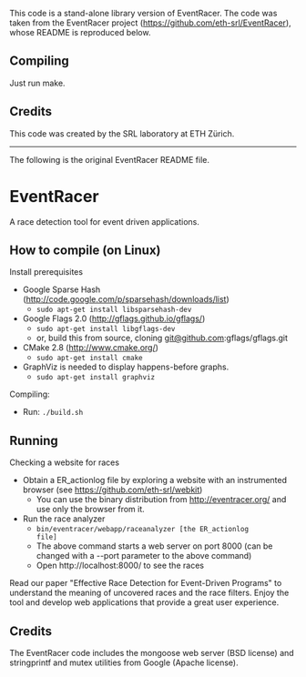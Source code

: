 This code is a stand-alone library version of EventRacer. The code was taken from the
EventRacer project (https://github.com/eth-srl/EventRacer), whose README is reproduced below.

Compiling
---------

Just run make.

Credits
-------

This code was created by the SRL laboratory at ETH Zürich.

-------------------------------------------------------------------------------

The following is the original EventRacer README file.

EventRacer
==========

A race detection tool for event driven applications.


How to compile (on Linux)
-------------------------

Install prerequisites
   * Google Sparse Hash (http://code.google.com/p/sparsehash/downloads/list)
      * ```sudo apt-get install libsparsehash-dev```
   * Google Flags 2.0 (http://gflags.github.io/gflags/)
      * ```sudo apt-get install libgflags-dev```
      * or, build this from source, cloning git@github.com:gflags/gflags.git
   * CMake 2.8 (http://www.cmake.org/)
      * ```sudo apt-get install cmake```
   * GraphViz is needed to display happens-before graphs.
      * ```sudo apt-get install graphviz```

Compiling:
   * Run: ```./build.sh```

Running
-------

Checking a website for races
   * Obtain a ER_actionlog file by exploring a website with an instrumented browser (see https://github.com/eth-srl/webkit)
      * You can use the binary distribution from http://eventracer.org/ and use only the browser from it.
   * Run the race analyzer
      * <code>bin/eventracer/webapp/raceanalyzer [the ER_actionlog file]</code>
      * The above command starts a web server on port 8000 (can be changed with a --port parameter to the above command)
      * Open http://localhost:8000/ to see the races

Read our paper "Effective Race Detection for Event-Driven Programs" to understand the meaning of
uncovered races and the race filters. Enjoy the tool and develop web applications that provide
a great user experience.


Credits
-------

The EventRacer code includes the mongoose web server (BSD license) and stringprintf and mutex utilities from Google (Apache license).

